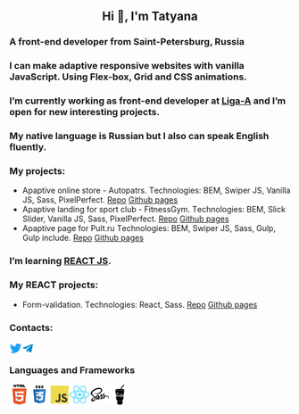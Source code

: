 <h2 align="center">Hi 👋, I'm Tatyana</h2>
<h3>A front-end developer from Saint-Petersburg, Russia</h4>
<h3>I can make adaptive responsive websites with vanilla JavaScript. Using Flex-box, Grid and CSS animations.</h3>
<h3>I’m currently working as front-end developer at <a href="https://ligaa.agency/" target="_blank" rel="nofollow noopener noreferrer">Liga-A</a> and I’m open for new interesting projects.</h3>
<h3>My native language is Russian but I also can speak English fluently.</h3>

 <h3>My projects:</h3>
 <ul>
 <li>
 Apaptive online store - Autopatrs.
 Тechnologies: BEM, Swiper JS, Vanilla JS, Sass, PixelPerfect.
  <a href="https://github.com/tkyzmina/autoparts-shop">Repo</a> 
  <a href="https://tkyzmina.github.io/autoparts-shop/">Github pages</a>  
 </li>
 <li>
 Apaptive landing for sport club - FitnessGym.
 Тechnologies: BEM, Slick Slider, Vanilla JS, Sass, PixelPerfect.
  <a href="https://github.com/tkyzmina/fitnes-supergym">Repo</a> 
  <a href="https://tkyzmina.github.io/fitnes-supergym/">Github pages</a>  
 </li>
 <li>
  Apaptive page for Pult.ru
  Тechnologies:  BEM, Swiper JS, Sass, Gulp, Gulp include.
  <a href="https://github.com/tkyzmina/Adaltive-page-for-acoustics-brand">Repo</a> 
  <a href="https://tkyzmina.github.io/Adaltive-page-for-acoustics-brand/">Github pages</a>  
 </li>
 </ul>

 <h3>I’m learning <a href="https://reactjs.org/" target="_blank" rel="nofollow noopener noreferrer">REACT JS</a>.</h3>
 <h3>My REACT projects:</h3>
 <ul>
 <li>
 Form-validation.
 Тechnologies: React, Sass.
 <a href="https://github.com/tkyzmina/react-form/tree/master">Repo</a> 
 <a href="https://tkyzmina.github.io/react-form/">Github pages</a>  
 </li>
 </ul>

<h3>Contacts:</h3>
<a href="https://twitter.com/tkyzmina" target="blank"><img align="left" src="icons/twitter.svg" alt="tkyzmina" width="22px" /></a>
  <a href="https://t.me/tkyzmina">
  <img align="left" alt="tkyzmina's Telegram" width="22px" src="icons/telegram.svg" />
</a>
<br />

### Languages and Frameworks

<img align="left" src="icons/html.svg" width="36" />
<img align="left" src="icons/css3.svg"   width="36" />
<img align="left" src="icons/js.svg"  width="36" />
<img align="left" src="icons/react.svg"  width="36" />
<img align="left" src="icons/sass.svg"  width="36" />
<img align="left" src="icons/gulp.svg" width="36" />

<br />
<br />
<br />
